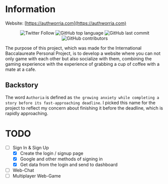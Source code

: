 # Information

Website: [https://authworria.com](https://authworria.com)
<p align="center" style="text-align: center;">            
<!-- <img alt="Discord" src="https://img.shields.io/discord/857017449743777812?logo=discord&style=flat-square">  -->
<img alt="Twitter Follow" src="https://img.shields.io/twitter/follow/TheIIISociety?color=brightgreen&label=%40TheIIISociety&logo=twitter&style=flat-square"> 
<img alt="GitHub top language" src="https://img.shields.io/github/languages/top/TheIIISociety/Authworria?style=flat-square"> 
<img alt="GitHub last commit" src="https://img.shields.io/github/last-commit/TheIIISociety/Authworria?style=flat-square">
<img alt="GitHub contributors" src="https://img.shields.io/github/contributors/TheIIISociety/Authworria?style=flat-square">
</p>

The purpose of this project, which was made for the International Baccalaureate Personal Project, is to develop a website where you can not only game with each other but also socialize with them, combining the gaming experience with the experience of grabbing a cup of coffee with a mate at a cafe.

## Backstory
The word `Authoria` is defined as `the growing anxiety while completing a story before its fast-approaching deadline`. I picked this name for the project to reflect my concern about finishing it before the deadline, which is rapidly approaching.

<!-- # TODO
- [ ] Task title ~3d #type @name yyyy-mm-dd  
  - [ ] Sub-task or description  


- [x] Completed task title -->

# TODO
- [ ] Sign In & Sign Up
  - [x] Create the login / signup page
  - [x] Google and other methods of signing in
  - [x] Get data from the login and send to dashboard
- [ ] Web-Chat
- [ ] Multiplayer Web-Game
